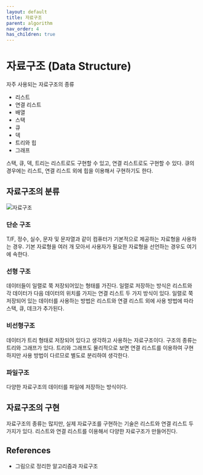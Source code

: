 ```yaml
---
layout: default
title: 자료구조
parent: algorithm
nav_order: 4
has_children: true
---
```


# 자료구조 (Data Structure)

자주 사용되는 자료구조의 종류

* 리스트
* 연결 리스트
* 배열
* 스택
* 큐
* 덱
* 트리와 힙
* 그래프

스택, 큐, 덱, 트리는 리스트로도 구현할 수 있고, 연결 리스트로도 구현할 수 있다. 큐의 경우에는 리스트, 연결 리스트 외에 힙을 이용해서 구현하기도 한다.

## 자료구조의 분류

![자료구조](https://t1.daumcdn.net/cfile/tistory/23493B3356E9549111)

### 단순 구조

T/F, 정수, 실수, 문자 및 문자열과 같이 컴퓨터가 기본적으로 제공하는 자료형을 사용하는 경우. 기본 자료형을 여러 개 모아서 사용자가 필요한 자료형을 선언하는 경우도 여기에 속한다.

### 선형 구조

데이터들이 일렬로 쭉 저장되어있는 형태를 가진다. 일렬로 저장하는 방식은 리스트와 각 데이터가 다음 데이터의 위치를 가지는 연결 리스트 두 가지 방식이 있다. 일렬로 쭉 저장되어 있는 데이터를 사용하는 방법은 리스트와 연결 리스트 외에 사용 방법에 따라 스택, 큐, 데크가 추가된다.

### 비선형구조

데이터가 트리 형태로 저장되어 있다고 생각하고 사용하는 자료구조이다. 구조의 종류는 트리와 그래프가 있다. 트리와 그래프도 물리적으로 보면 연결 리스트를 이용하여 구현하지만 사용 방법이 다르므로 별도로 분리하여 생각한다.

### 파일구조

다양한 자료구조의 데이터를 파일에 저장하는 방식이다.

## 자료구조의 구현

자료구조의 종류는 많지만, 실제 자료구조를 구현하는 기술은 리스트와 연결 리스트 두 가지가 있다. 리스트와 연결 리스트를 이용해서 다양한 자료구조가 만들어진다.

## References

* 그림으로 정리한 알고리즘과 자료구조

